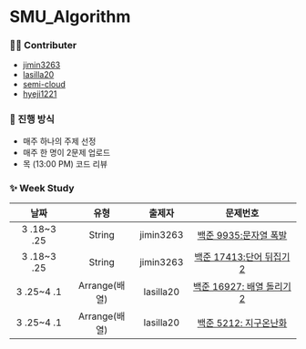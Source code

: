 # SMU_Algorithm

### 🙋‍♀️ Contributer

- [jimin3263](https://github.com/jimin3263)
- [lasilla20](https://github.com/lasilla20)
- [semi-cloud](https://github.com/semi-cloud)
- [hyeji1221](https://github.com/hyeji1221)

### 📖 진행 방식
- 매주 하나의 주제 선정
- 매주 한 명이 2문제 업로드
- 목 (13:00 PM) 코드 리뷰

### ✨ Week Study

|   날짜    |  유형  | 출제자 | 문제번호 |
| :-------: | :----: | :---: | :------: |
| 3 .18~3 .25 | String | jimin3263 | [백준 9935:문자열 폭발](https://www.acmicpc.net/problem/9935) |
| 3 .18~3 .25 | String | jimin3263 | [백준 17413:단어 뒤집기2](https://www.acmicpc.net/problem/17413) |
| 3 .25~4 .1 | Arrange(배열) | lasilla20 | [백준 16927: 배열 돌리기2](https://www.acmicpc.net/problem/16927) |
| 3 .25~4 .1 | Arrange(배열) | lasilla20 | [백준 5212: 지구온난화](https://www.acmicpc.net/problem/5212) |
